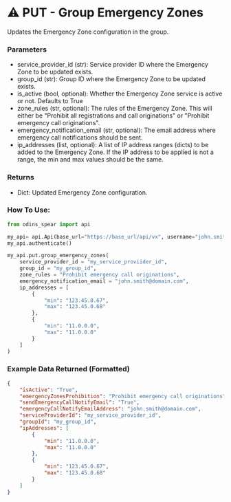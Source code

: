 # ⚠️ PUT - Group Emergency Zones

Updates the Emergency Zone configuration in the group. 

### Parameters&#x20;

* service\_provider\_id (str): Service provider ID where the Emergency Zone to be updated exists.
* group\_id (str): Group ID where the Emergency Zone to be updated exists.
* is\_active (bool, optional): Whether the Emergency Zone service is active or not. Defaults to True
* zone\_rules (str, optional): The rules of the Emergency Zone. This will either be "Prohibit all registrations and call originations" or "Prohibit emergency call originations".
* emergency\_notification\_email (str, optional): The email address where emergency call notifications should be sent. 
* ip\_addresses (list, optional): A list of IP address ranges (dicts) to be added to the Emergency Zone. If the IP address to be applied is not a range, the min and max values should be the same.

### Returns

* Dict: Updated Emergency Zone configuration.

### How To Use:

```python
from odins_spear import api

my_api= api.Api(base_url="https://base_url/api/vx", username="john.smith", password="ODIN_INSTANCE_1")
my_api.authenticate()

my_api.put.group_emergency_zones(
    service_provider_id = "my_service_proviider_id", 
    group_id = "my_group_id", 
    zone_rules = "Prohibit emergency call originations", 
    emergency_notification_email = "john.smith@domain.com",
    ip_addresses = [
        {
            "min": "123.45.0.67",
            "max": "123.45.0.68"
        }, 
        {
            "min": "11.0.0.0",
            "max": "11.0.0.0"
        }
    ]
)
```

### Example Data Returned (Formatted)

```json
{
    "isActive": "True", 
    "emergencyZonesProhibition": "Prohibit emergency call originations", 
    "sendEmergencyCallNotifyEmail": "True", 
    "emergencyCallNotifyEmailAddress": "john.smith@domain.com", 
    "serviceProviderId": "my_service_provider_id", 
    "groupId": "my_group_id", 
    "ipAddresses": [
        {
            "min": "11.0.0.0", 
            "max": "11.0.0.0"
        },
        {
            "min": "123.45.0.67", 
            "max": "123.45.0.68"
        }
    ]
}
```